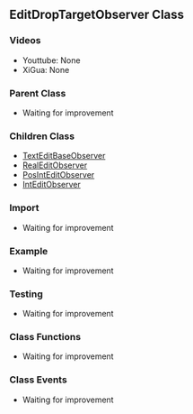 ## EditDropTargetObserver Class

### Videos
* Youttube: None
* XiGua: None

### Parent Class
* Waiting for improvement

### Children Class
* [TextEditBaseObserver](ArchicadDG_TextEditBase_Observer.md)
* [RealEditObserver](ArchicadDG_RealEdit_Observer.md)
* [PosIntEditObserver](ArchicadDG_PosIntEdit_Observer.md)
* [IntEditObserver](ArchicadDG_IntEdit_Observer.md)

### Import
* Waiting for improvement

### Example
* Waiting for improvement

### Testing
* Waiting for improvement

### Class Functions
* Waiting for improvement

### Class Events
* Waiting for improvement
